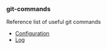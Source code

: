 ### git-commands
Reference list of useful git commands

* [Configuration](docs/commands.md#configuration)
* [Log](docs/commands.md#log) 
